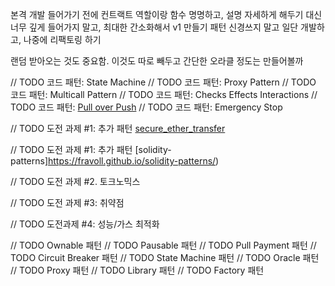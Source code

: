 본격 개발 들어가기 전에 컨트랙트 역할이랑 함수 명명하고, 설명 자세하게 해두기
대신 너무 깊게 들어가지 말고, 최대한 간소화해서 v1 만들기
패턴 신경쓰지 말고 일단 개발하고, 나중에 리팩토링 하기

랜덤 받아오는 것도 중요함. 이것도 따로 빼두고
간단한 오라클 정도는 만들어볼까

// TODO 코드 패턴: State Machine
// TODO 코드 패턴: Proxy Pattern
// TODO 코드 패턴: Multicall Pattern
// TODO 코드 패턴: Checks Effects Interactions
// TODO 코드 패턴: [Pull over Push](https://fravoll.github.io/solidity-patterns/pull_over_push.html)
// TODO 코드 패턴: Emergency Stop

// TODO 도전 과제 #1: 추가 패턴 [secure_ether_transfer](https://fravoll.github.io/solidity-patterns/secure_ether_transfer.html)

// TODO 도전 과제 #1: 추가 패턴 [solidity-patterns]https://fravoll.github.io/solidity-patterns/)

// TODO 도전 과제 #2. 토크노믹스

// TODO 도전 과제 #3: 취약점

// TODO 도전과제 #4: 성능/가스 최적화

// TODO Ownable 패턴
// TODO Pausable 패턴
// TODO Pull Payment 패턴
// TODO Circuit Breaker 패턴
// TODO State Machine 패턴
// TODO Oracle 패턴
// TODO Proxy 패턴
// TODO Library 패턴
// TODO Factory 패턴
